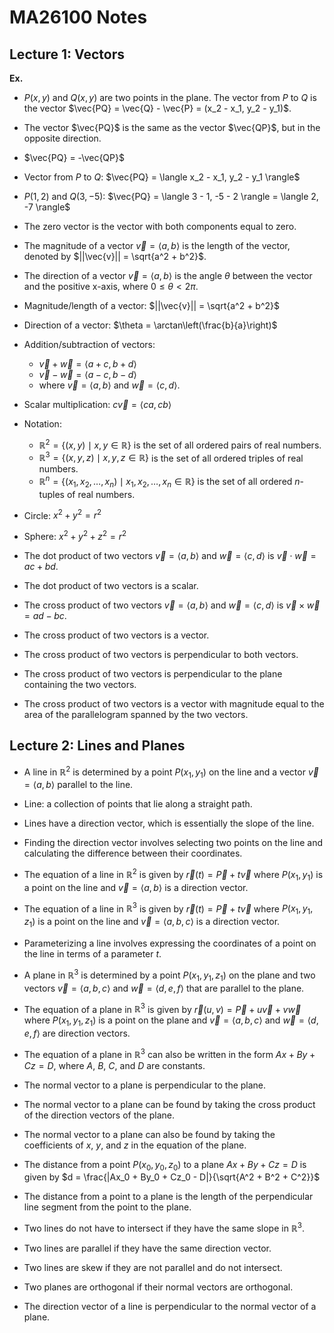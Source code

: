 # MA26100 Notes

## Lecture 1: Vectors

**Ex.**

- $P(x, y)$ and $Q(x, y)$ are two points in the plane. The vector from $P$ to $Q$ is the vector $\vec{PQ} = \vec{Q} - \vec{P} = (x_2 - x_1, y_2 - y_1)$.

- The vector $\vec{PQ}$ is the same as the vector $\vec{QP}$, but in the opposite direction.

- $\vec{PQ} = -\vec{QP}$

- Vector from $P$ to $Q$: $\vec{PQ} = \langle x_2 - x_1, y_2 - y_1 \rangle$

- $P(1, 2)$ and $Q(3, -5)$: $\vec{PQ} = \langle 3 - 1, -5 - 2 \rangle = \langle 2, -7 \rangle$

- The zero vector is the vector with both components equal to zero.

- The magnitude of a vector $\vec{v} = \langle a, b \rangle$ is the length of the vector, denoted by $||\vec{v}|| = \sqrt{a^2 + b^2}$.

- The direction of a vector $\vec{v} = \langle a, b \rangle$ is the angle $\theta$ between the vector and the positive x-axis, where $0 \leq \theta < 2\pi$.

- Magnitude/length of a vector: $||\vec{v}|| = \sqrt{a^2 + b^2}$

- Direction of a vector: $\theta = \arctan\left(\frac{b}{a}\right)$

- Addition/subtraction of vectors: 
  - $\vec{v} + \vec{w} = \langle a + c, b + d \rangle$
  - $\vec{v} - \vec{w} = \langle a - c, b - d \rangle$
  - where $\vec{v} = \langle a, b \rangle$ and $\vec{w} = \langle c, d \rangle$.

- Scalar multiplication: $c\vec{v} = \langle ca, cb \rangle$

- Notation: 
  - $\mathbb{R}^2 = \{(x, y) \mid x, y \in \mathbb{R}\}$ is the set of all ordered pairs of real numbers.
  - $\mathbb{R}^3 = \{(x, y, z) \mid x, y, z \in \mathbb{R}\}$ is the set of all ordered triples of real numbers.
  - $\mathbb{R}^n = \{(x_1, x_2, \ldots, x_n) \mid x_1, x_2, \ldots, x_n \in \mathbb{R}\}$ is the set of all ordered $n$-tuples of real numbers.

- Circle: $x^2 + y^2 = r^2$

- Sphere: $x^2 + y^2 + z^2 = r^2$

- The dot product of two vectors $\vec{v} = \langle a, b \rangle$ and $\vec{w} = \langle c, d \rangle$ is $\vec{v} \cdot \vec{w} = ac + bd$.

- The dot product of two vectors is a scalar.

- The cross product of two vectors $\vec{v} = \langle a, b \rangle$ and $\vec{w} = \langle c, d \rangle$ is $\vec{v} \times \vec{w} = ad - bc$.

- The cross product of two vectors is a vector.

- The cross product of two vectors is perpendicular to both vectors.

- The cross product of two vectors is perpendicular to the plane containing the two vectors.

- The cross product of two vectors is a vector with magnitude equal to the area of the parallelogram spanned by the two vectors.

## Lecture 2: Lines and Planes

- A line in $\mathbb{R}^2$ is determined by a point $P(x_1, y_1)$ on the line and a vector $\vec{v} = \langle a, b \rangle$ parallel to the line.

- Line: a collection of points that lie along a straight path.

- Lines have a direction vector, which is essentially the slope of the line.

- Finding the direction vector involves selecting two points on the line and calculating the difference between their coordinates.

- The equation of a line in $\mathbb{R}^2$ is given by $\vec{r}(t) = \vec{P} + t\vec{v}$ where $P(x_1, y_1)$ is a point on the line and $\vec{v} = \langle a, b \rangle$ is a direction vector.

- The equation of a line in $\mathbb{R}^3$ is given by $\vec{r}(t) = \vec{P} + t\vec{v}$ where $P(x_1, y_1, z_1)$ is a point on the line and $\vec{v} = \langle a, b, c \rangle$ is a direction vector.

- Parameterizing a line involves expressing the coordinates of a point on the line in terms of a parameter $t$.

- A plane in $\mathbb{R}^3$ is determined by a point $P(x_1, y_1, z_1)$ on the plane and two vectors $\vec{v} = \langle a, b, c \rangle$ and $\vec{w} = \langle d, e, f \rangle$ that are parallel to the plane.

- The equation of a plane in $\mathbb{R}^3$ is given by $\vec{r}(u, v) = \vec{P} + u\vec{v} + v\vec{w}$ where $P(x_1, y_1, z_1)$ is a point on the plane and $\vec{v} = \langle a, b, c \rangle$ and $\vec{w} = \langle d, e, f \rangle$ are direction vectors.

- The equation of a plane in $\mathbb{R}^3$ can also be written in the form $Ax + By + Cz = D$, where $A$, $B$, $C$, and $D$ are constants.

- The normal vector to a plane is perpendicular to the plane.

- The normal vector to a plane can be found by taking the cross product of the direction vectors of the plane.

- The normal vector to a plane can also be found by taking the coefficients of $x$, $y$, and $z$ in the equation of the plane.

- The distance from a point $P(x_0, y_0, z_0)$ to a plane $Ax + By + Cz = D$ is given by $d = \frac{|Ax_0 + By_0 + Cz_0 - D|}{\sqrt{A^2 + B^2 + C^2}}$

- The distance from a point to a plane is the length of the perpendicular line segment from the point to the plane.

- Two lines do not have to intersect if they have the same slope in $\mathbb{R}^3$.

- Two lines are parallel if they have the same direction vector.

- Two lines are skew if they are not parallel and do not intersect.

- Two planes are orthogonal if their normal vectors are orthogonal.

- The direction vector of a line is perpendicular to the normal vector of a plane.
